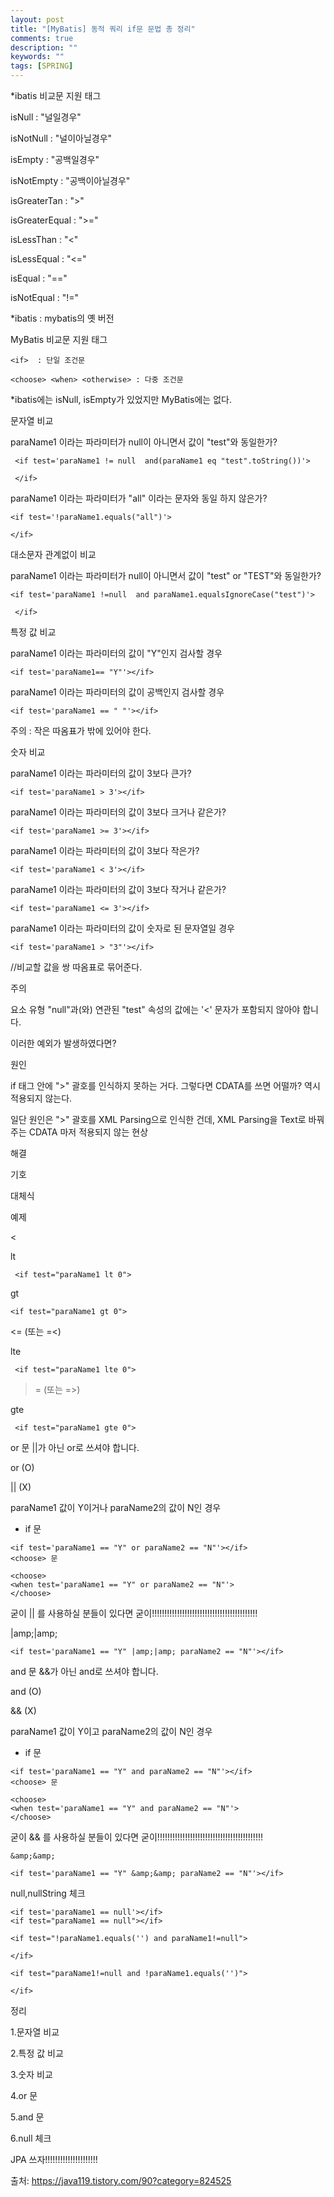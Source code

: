 ```yaml
---
layout: post
title: "[MyBatis] 동적 쿼리 if문 문법 총 정리"
comments: true
description: ""
keywords: ""
tags: [SPRING]
---
```



*ibatis 비교문 지원 태그

 

isNull : "널일경우"

isNotNull : "널이아닐경우"

isEmpty : "공백일경우"

isNotEmpty : "공백이아닐경우"

isGreaterTan : ">"

isGreaterEqual : ">="

isLessThan : "<"

isLessEqual : "<="

isEqual : "=="

isNotEqual : "!="

 

*ibatis : mybatis의 옛 버전

MyBatis 비교문 지원 태그

 
```
<if>  : 단일 조건문

<choose> <when> <otherwise> : 다중 조건문
```
 

*ibatis에는 isNull, isEmpty가 있었지만 MyBatis에는 없다.

 

 

문자열 비교

paraName1 이라는 파라미터가 null이 아니면서 값이 "test"와 동일한가?

```
 <if test='paraName1 != null  and(paraName1 eq "test".toString())'>

 </if>
 ```

paraName1 이라는 파라미터가 "all" 이라는 문자와 동일 하지 않은가?

```
<if test='!paraName1.equals("all")'>
   
</if>
```

대소문자 관계없이 비교

paraName1 이라는 파라미터가 null이 아니면서 값이 "test" or "TEST"와 동일한가?

```
<if test='paraName1 !=null  and paraName1.equalsIgnoreCase("test")'>

 </if>
```

특정 값 비교

paraName1 이라는 파라미터의 값이 "Y"인지 검사할 경우

```
<if test='paraName1== "Y"'></if>
``` 

paraName1 이라는 파라미터의 값이 공백인지 검사할 경우

```
<if test='paraName1 == " "'></if>
``` 

주의 : 작은 따옴표가 밖에 있어야 한다.

 

 

숫자 비교

paraName1 이라는 파라미터의 값이 3보다 큰가?

```
<if test='paraName1 > 3'></if>    
```

paraName1 이라는 파라미터의 값이 3보다 크거나 같은가?                                     

```
<if test='paraName1 >= 3'></if>

```

paraName1 이라는 파라미터의 값이 3보다 작은가?  


```
<if test='paraName1 < 3'></if>

```

paraName1 이라는 파라미터의 값이 3보다 작거나 같은가?


```
<if test='paraName1 <= 3'></if>

```

paraName1 이라는 파라미터의 값이 숫자로 된 문자열일 경우

```
<if test='paraName1 > "3"'></if>
```

//비교할 값을 쌍 따옴표로 묶어준다.
 

주의

요소 유형 "null"과(와) 연관된 "test" 속성의 값에는 '<' 문자가 포함되지 않아야 합니다.

이러한 예외가 발생하였다면?

 

원인

if 태그 안에 ">" 괄호를 인식하지 못하는 거다. 그렇다면 CDATA를 쓰면 어떨까? 역시 적용되지 않는다.

일단 원인은 ">" 괄호를 XML Parsing으로 인식한 건데, XML Parsing을 Text로 바꿔주는 CDATA 마저 적용되지 않는 현상

 

해결

기호

 대체식

예제

< 

lt 

```
 <if test="paraName1 lt 0">
```

>

gt

```
<if test="paraName1 gt 0"> 
```

<= (또는 =<)

lte 

```
 <if test="paraName1 lte 0">
```

 >= (또는 =>)

gte

```
 <if test="paraName1 gte 0">
```
 

or 문
||가 아닌 or로 쓰셔야 합니다.

or (O)

|| (X)

 

paraName1 값이 Y이거나 paraName2의 값이 N인 경우

 

- if 문

```
<if test='paraName1 == "Y" or paraName2 == "N"'></if>
<choose> 문

<choose>
<when test='paraName1 == "Y" or paraName2 == "N"'>
</choose>
 ```

굳이 || 를 사용하실 분들이 있다면 굳이!!!!!!!!!!!!!!!!!!!!!!!!!!!!!!!!!!!!!!!!!!

|amp;|amp;

```
<if test='paraName1 == "Y" |amp;|amp; paraName2 == "N"'></if>
``` 

and 문
&&가 아닌 and로 쓰셔야 합니다.

and (O)

&& (X)

 

paraName1 값이 Y이고 paraName2의 값이 N인 경우

 

- if 문

```
<if test='paraName1 == "Y" and paraName2 == "N"'></if>
<choose> 문

<choose>
<when test='paraName1 == "Y" and paraName2 == "N"'>
</choose>
``` 

굳이 && 를 사용하실 분들이 있다면 굳이!!!!!!!!!!!!!!!!!!!!!!!!!!!!!!!!!!!!!!!!!!

```
&amp;&amp;
```

```
<if test='paraName1 == "Y" &amp;&amp; paraName2 == "N"'></if>
``` 

null,nullString 체크

```
<if test='paraName1 == null'></if>
<if test="paraName1 == null"></if>

<if test="!paraName1.equals('') and paraName1!=null">

</if>

<if test="paraName1!=null and !paraName1.equals('')">

</if>
```

정리

1.문자열 비교

2.특정 값 비교

3.숫자 비교

4.or 문

5.and 문

6.null 체크

JPA 쓰자!!!!!!!!!!!!!!!!!!!!!

출처: https://java119.tistory.com/90?category=824525

